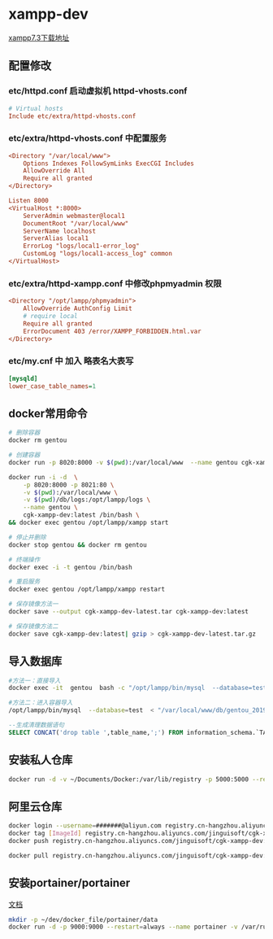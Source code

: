 # xampp-dev

[xampp7.3下载地址](https://excellmedia.dl.sourceforge.net/project/xampp/XAMPP%20Linux/7.3.10/xampp-linux-x64-7.3.10-1-installer.run)

## 配置修改

### etc/httpd.conf 启动虚拟机 httpd-vhosts.conf

```ini
# Virtual hosts
Include etc/extra/httpd-vhosts.conf

```

### etc/extra/httpd-vhosts.conf 中配置服务

```ini
<Directory "/var/local/www">
    Options Indexes FollowSymLinks ExecCGI Includes
    AllowOverride All
    Require all granted
</Directory>

Listen 8000
<VirtualHost *:8000>
    ServerAdmin webmaster@local1
    DocumentRoot "/var/local/www"
    ServerName localhost
    ServerAlias local1
    ErrorLog "logs/local1-error_log"
    CustomLog "logs/local1-access_log" common
</VirtualHost>
```

### etc/extra/httpd-xampp.conf 中修改phpmyadmin 权限

```ini
<Directory "/opt/lampp/phpmyadmin">
    AllowOverride AuthConfig Limit
    # require local
    Require all granted
    ErrorDocument 403 /error/XAMPP_FORBIDDEN.html.var
</Directory>
```

### etc/my.cnf 中 加入 略表名大表写

```ini
[mysqld]
lower_case_table_names=1
```

## docker常用命令

```sh
# 删除容器
docker rm gentou

# 创建容器
docker run -p 8020:8000 -v $(pwd):/var/local/www  --name gentou cgk-xampp-dev:latest

docker run -i -d  \
    -p 8020:8000 -p 8021:80 \
    -v $(pwd):/var/local/www \
    -v $(pwd)/db/logs:/opt/lampp/logs \
    --name gentou \
    cgk-xampp-dev:latest /bin/bash \
&& docker exec gentou /opt/lampp/xampp start

# 停止并删除
docker stop gentou && docker rm gentou

# 终端操作
docker exec -i -t gentou /bin/bash

# 重启服务
docker exec gentou /opt/lampp/xampp restart

# 保存镜像方法一
docker save --output cgk-xampp-dev-latest.tar cgk-xampp-dev:latest

# 保存镜像方法二
docker save cgk-xampp-dev:latest| gzip > cgk-xampp-dev-latest.tar.gz
```

## 导入数据库

```sh
#方法一：直接导入
docker exec -it  gentou  bash -c "/opt/lampp/bin/mysql  --database=test  < /var/local/www/db/gentou_20190411.sql"

#方法二：进入容器导入
/opt/lampp/bin/mysql  --database=test  < "/var/local/www/db/gentou_20190411.sql"

```

```sql
--生成清理数据语句
SELECT CONCAT('drop table ',table_name,';') FROM information_schema.`TABLES` WHERE table_schema='test';
```

## 安装私人仓库

```sh
docker run -d -v ~/Documents/Docker:/var/lib/registry -p 5000:5000 --restart=always --name registry registry
```

## 阿里云仓库

```sh
docker login --username=#######@aliyun.com registry.cn-hangzhou.aliyuncs.com
docker tag [ImageId] registry.cn-hangzhou.aliyuncs.com/jinguisoft/cgk-xampp-dev:[镜像版本号]
docker push registry.cn-hangzhou.aliyuncs.com/jinguisoft/cgk-xampp-dev:[镜像版本号]

docker pull registry.cn-hangzhou.aliyuncs.com/jinguisoft/cgk-xampp-dev:[镜像版本号]
```

## 安装portainer/portainer

[文档](https://portainer.readthedocs.io/en/stable/deployment.html#quick-start)

```sh
mkdir -p ~/dev/docker_file/portainer/data
docker run -d -p 9000:9000 --restart=always --name portainer -v /var/run/docker.sock:/var/run/docker.sock -v ~/dev/docker_file/portainer/data:/data docker.io/portainer/portainer
```
